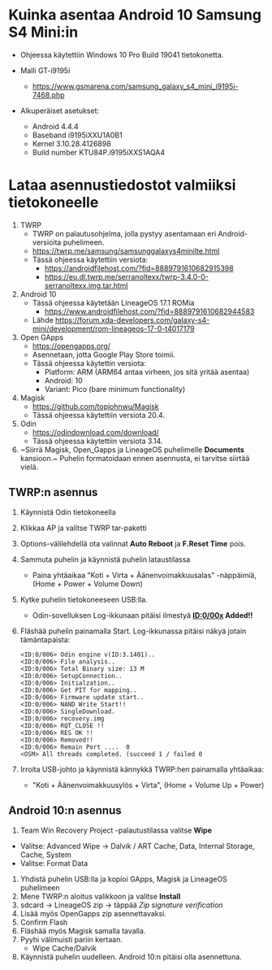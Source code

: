 # Kuinka asentaa Android 10 Samsung S4 Mini:in

* Ohjeessa käytettiin Windows 10 Pro Build 19041 tietokonetta.

* Malli GT-i9195i
  * https://www.gsmarena.com/samsung_galaxy_s4_mini_i9195i-7468.php
* Alkuperäiset asetukset:
  * Android 4.4.4
  * Baseband i9195iXXU1A0B1
  * Kernel 3.10.28.4126898
  * Build number KTU84P.i9195iXXS1AQA4

# Lataa asennustiedostot valmiiksi tietokoneelle
1. TWRP
   * TWRP on palautusohjelma, jolla pystyy asentamaan eri Android-versioita puhelimeen.
   * https://twrp.me/samsung/samsunggalaxys4minilte.html
   * Tässä ohjeessa käytettiin versiota:
     * https://androidfilehost.com/?fid=8889791610682915398
     * https://eu.dl.twrp.me/serranoltexx/twrp-3.4.0-0-serranoltexx.img.tar.html
1. Android 10
   * Tässä ohjeessa käytetään LineageOS 17.1 ROMia
     * https://www.androidfilehost.com/?fid=8889791610682944583
   * Lähde https://forum.xda-developers.com/galaxy-s4-mini/development/rom-lineageos-17-0-t4017179
1. Open GApps
   * https://opengapps.org/
   * Asennetaan, jotta Google Play Store toimii.
   * Tässä ohjeessa käytettin versiota:
     * Platform: ARM (ARM64 antaa virheen, jos sitä yritää asentaa)
     * Android: 10
     * Variant: Pico (bare minimum functionality)
1. Magisk
   * https://github.com/topjohnwu/Magisk
   * Tässä ohjeessa käytettiin versiota 20.4.
1. Odin
   * https://odindownload.com/download/
   * Tässä ohjeessa käytettiin versiota 3.14.
1. ~Siirrä Magisk, Open_Gapps ja LineageOS puhelimelle **Documents** kansioon.~ Puhelin formatoidaan ennen asennusta, ei tarvitse siirtää vielä.

## TWRP:n asennus
1. Käynnistä Odin tietokoneella
1. Klikkaa AP ja valitse TWRP tar-paketti
1. Options-välilehdellä ota valinnat **Auto Reboot** ja **F.Reset Time** pois.
1. Sammuta puhelin ja käynnistä puhelin lataustilassa
    * Paina yhtäaikaa "Koti + Virta + Äänenvoimakkuusalas" -näppäimiä, (Home + Power + Volume Down)
1. Kytke puhelin tietokoneeseen USB:lla.
    * Odin-sovelluksen Log-ikkunaan pitäisi ilmestyä **<ID:0/00x> Added!!**
1. Fläshää puhelin painamalla Start. Log-ikkunassa pitäisi näkyä jotain tämäntapaista:

       <ID:0/006> Odin engine v(ID:3.1401)..
       <ID:0/006> File analysis..
       <ID:0/006> Total Binary size: 13 M
       <ID:0/006> SetupConnection..
       <ID:0/006> Initialzation..
       <ID:0/006> Get PIT for mapping..
       <ID:0/006> Firmware update start..
       <ID:0/006> NAND Write Start!! 
       <ID:0/006> SingleDownload.
       <ID:0/006> recovery.img
       <ID:0/006> RQT_CLOSE !!
       <ID:0/006> RES OK !!
       <ID:0/006> Removed!!
       <ID:0/006> Remain Port ....  0 
       <OSM> All threads completed. (succeed 1 / failed 0
1. Irroita USB-johto ja käynnistä kännykkä TWRP:hen painamalla yhtäaikaa:
   * "Koti + Äänenvoimakkuusylös + Virta", (Home + Volume Up + Power)

## Android 10:n asennus
1. Team Win Recovery Project -palautustilassa valitse **Wipe**
  * Valitse: Advanced Wipe -> Dalvik / ART Cache, Data, Internal Storage, Cache, System
  * Valitse: Format Data
1. Yhdistä puhelin USB:lla ja kopioi GApps, Magisk ja LineageOS puhelimeen
1. Mene TWRP:n aloitus valikkoon ja valitse **Install**
  1. sdcard -> LineageOS zip -> täppää *Zip signature verification*
  1. Lisää myös OpenGapps zip asennettavaksi.
  1. Confirm Flash
1. Fläshää myös Magisk samalla tavalla.
1. Pyyhi välimuisti pariin kertaan.
    * Wipe Cache/Dalvik
1. Käynnistä puhelin uudelleen. Android 10:n pitäisi olla asennettuna.
